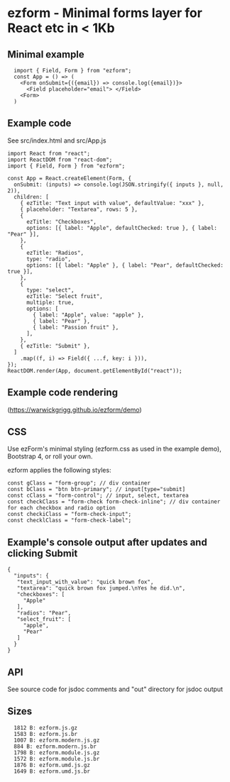 # ezform - Minimal forms layer for React etc in < 1Kb

## Minimal example

```
  import { Field, Form } from "ezform";
  const App = () => (
    <Form onSubmit={({email}) => console.log({email})}>
      <Field placeholder="email"> </Field>
    <Form>
  )
```

## Example code

See src/index.html and src/App.js

```
import React from "react";
import ReactDOM from "react-dom";
import { Field, Form } from "ezform";

const App = React.createElement(Form, {
  onSubmit: (inputs) => console.log(JSON.stringify({ inputs }, null, 2)),
  children: [
    { ezTitle: "Text input with value", defaultValue: "xxx" },
    { placeholder: "Textarea", rows: 5 },
    {
      ezTitle: "Checkboxes",
      options: [{ label: "Apple", defaultChecked: true }, { label: "Pear" }],
    },
    {
      ezTitle: "Radios",
      type: "radio",
      options: [{ label: "Apple" }, { label: "Pear", defaultChecked: true }],
    },
    {
      type: "select",
      ezTitle: "Select fruit",
      multiple: true,
      options: [
        { label: "Apple", value: "apple" },
        { label: "Pear" },
        { label: "Passion fruit" },
      ],
    },
    { ezTitle: "Submit" },
  ]
    .map((f, i) => Field({ ...f, key: i })),
});
ReactDOM.render(App, document.getElementById("react"));
```

## Example code rendering

(https://warwickgrigg.github.io/ezform/demo)

## CSS

Use ezForm's minimal styling (ezform.css as used in the example demo), Bootstrap 4, or roll your own.

ezform applies the following styles:

```
const gClass = "form-group"; // div container
const bClass = "btn btn-primary"; // input[type="submit]
const cClass = "form-control"; // input, select, textarea
const checkClass = "form-check form-check-inline"; // div container for each checkbox and radio option
const checkiClass = "form-check-input";
const checklClass = "form-check-label";
```

## Example's console output after updates and clicking Submit

```
{
  "inputs": {
   "text_input_with_value": "quick brown fox",
   "textarea": "quick brown fox jumped.\nYes he did.\n",
   "checkboxes": [
     "Apple"
   ],
   "radios": "Pear",
   "select_fruit": [
     "apple",
     "Pear"
   ]
  }
}
```

## API

See source code for jsdoc comments and "out" directory for jsdoc output

## Sizes

```
  1812 B: ezform.js.gz
  1583 B: ezform.js.br
  1007 B: ezform.modern.js.gz
  884 B: ezform.modern.js.br
  1798 B: ezform.module.js.gz
  1572 B: ezform.module.js.br
  1876 B: ezform.umd.js.gz
  1649 B: ezform.umd.js.br
```
